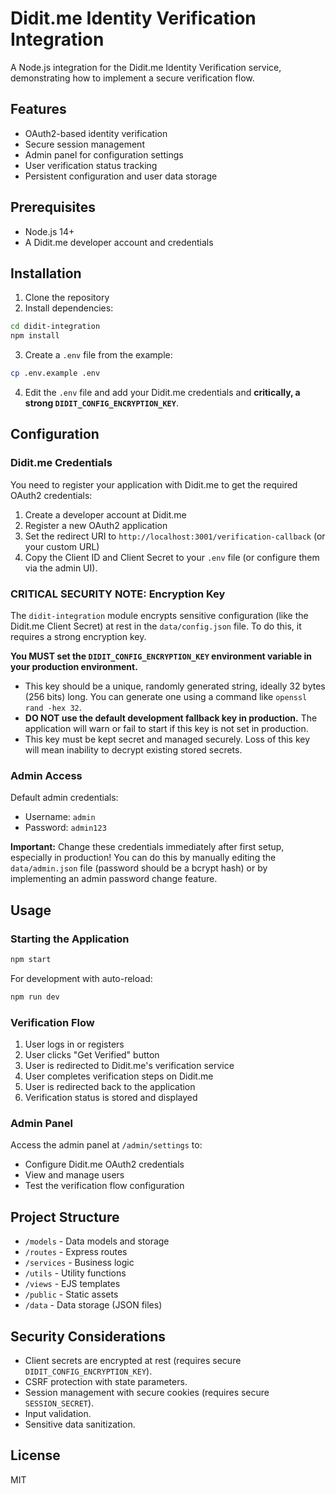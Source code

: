 # Didit.me Identity Verification Integration

A Node.js integration for the Didit.me Identity Verification service, demonstrating how to implement a secure verification flow.

## Features

- OAuth2-based identity verification
- Secure session management
- Admin panel for configuration settings
- User verification status tracking
- Persistent configuration and user data storage

## Prerequisites

- Node.js 14+
- A Didit.me developer account and credentials

## Installation

1. Clone the repository
2. Install dependencies:

```bash
cd didit-integration
npm install
```

3. Create a `.env` file from the example:

```bash
cp .env.example .env
```

4. Edit the `.env` file and add your Didit.me credentials and **critically, a strong `DIDIT_CONFIG_ENCRYPTION_KEY`**.

## Configuration

### Didit.me Credentials

You need to register your application with Didit.me to get the required OAuth2 credentials:

1. Create a developer account at Didit.me
2. Register a new OAuth2 application
3. Set the redirect URI to `http://localhost:3001/verification-callback` (or your custom URL)
4. Copy the Client ID and Client Secret to your `.env` file (or configure them via the admin UI).

### **CRITICAL SECURITY NOTE: Encryption Key**

The `didit-integration` module encrypts sensitive configuration (like the Didit.me Client Secret) at rest in the `data/config.json` file. To do this, it requires a strong encryption key.

**You MUST set the `DIDIT_CONFIG_ENCRYPTION_KEY` environment variable in your production environment.**

- This key should be a unique, randomly generated string, ideally 32 bytes (256 bits) long. You can generate one using a command like `openssl rand -hex 32`.
- **DO NOT use the default development fallback key in production.** The application will warn or fail to start if this key is not set in production.
- This key must be kept secret and managed securely. Loss of this key will mean inability to decrypt existing stored secrets.

### Admin Access

Default admin credentials:
- Username: `admin`
- Password: `admin123`

**Important:** Change these credentials immediately after first setup, especially in production! You can do this by manually editing the `data/admin.json` file (password should be a bcrypt hash) or by implementing an admin password change feature.

## Usage

### Starting the Application

```bash
npm start
```

For development with auto-reload:

```bash
npm run dev
```

### Verification Flow

1. User logs in or registers
2. User clicks "Get Verified" button
3. User is redirected to Didit.me's verification service
4. User completes verification steps on Didit.me
5. User is redirected back to the application
6. Verification status is stored and displayed

### Admin Panel

Access the admin panel at `/admin/settings` to:
- Configure Didit.me OAuth2 credentials
- View and manage users
- Test the verification flow configuration

## Project Structure

- `/models` - Data models and storage
- `/routes` - Express routes
- `/services` - Business logic
- `/utils` - Utility functions
- `/views` - EJS templates
- `/public` - Static assets
- `/data` - Data storage (JSON files)

## Security Considerations

- Client secrets are encrypted at rest (requires secure `DIDIT_CONFIG_ENCRYPTION_KEY`).
- CSRF protection with state parameters.
- Session management with secure cookies (requires secure `SESSION_SECRET`).
- Input validation.
- Sensitive data sanitization.

## License

MIT
